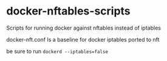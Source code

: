 # docker-nftables-scripts
Scripts for running docker against nftables instead of iptables

docker-nft.conf Is a baseline for docker iptables ported to nft

be sure to run `dockerd --iptables=false` 
